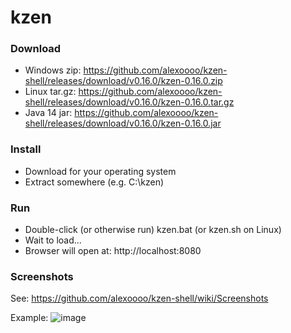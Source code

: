 # kzen

### Download
- Windows zip: https://github.com/alexoooo/kzen-shell/releases/download/v0.16.0/kzen-0.16.0.zip
- Linux tar.gz: https://github.com/alexoooo/kzen-shell/releases/download/v0.16.0/kzen-0.16.0.tar.gz
- Java 14 jar: https://github.com/alexoooo/kzen-shell/releases/download/v0.16.0/kzen-0.16.0.jar

### Install
- Download for your operating system
- Extract somewhere (e.g. C:\kzen)

### Run
- Double-click (or otherwise run) kzen.bat (or kzen.sh on Linux)
- Wait to load...
- Browser will open at: http://localhost:8080

### Screenshots
See: https://github.com/alexoooo/kzen-shell/wiki/Screenshots

Example:
![image](https://user-images.githubusercontent.com/4985552/63812482-89272780-c8f8-11e9-8f5d-5bd4c641186d.png)
